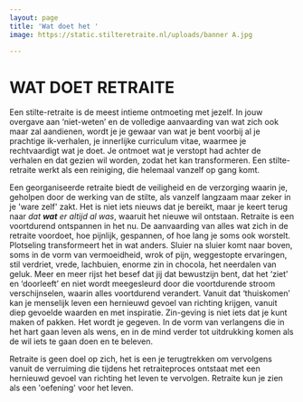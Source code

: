 ```yaml
---
layout: page
title: 'Wat doet het '
image: https://static.stilteretraite.nl/uploads/banner A.jpg

---
```

# WAT DOET RETRAITE

Een stilte-retraite is de meest intieme ontmoeting met jezelf. In jouw overgave aan ‘niet-weten’ en de volledige aanvaarding van wat zich ook maar zal aandienen, wordt je je gewaar van wat je bent voorbij al je prachtige ik-verhalen, je innerlijke curriculum vitae, waarmee je rechtvaardigt wat je doet. Je ontmoet wat je verstopt had achter de verhalen en dat gezien wil worden, zodat het kan transformeren. Een stilte-retraite werkt als een reiniging, die helemaal vanzelf op gang komt.

Een georganiseerde retraite biedt de veiligheid en de verzorging waarin je, geholpen door de werking van de stilte, als vanzelf langzaam maar zeker in je 'ware zelf' zakt. Het is niet iets nieuws dat je bereikt, maar je keert terug naar _dat **wat** er altijd al was_, waaruit het nieuwe wil ontstaan. Retraite is een voortdurend ontspannen in het nu. De aanvaarding van alles wat zich in de retraite voordoet, hoe pijnlijk, gespannen, of hoe lang je soms ook worstelt. Plotseling transformeert het in wat anders. Sluier na sluier komt naar boven, soms in de vorm van vermoeidheid, wrok of pijn, weggestopte ervaringen, stil verdriet, vrede, lachbuien, enorme zin in chocola, het neerdalen van geluk. Meer en meer rijst het besef dat jij dat bewustzijn bent, dat het ‘ziet’ en ‘doorleeft’ en niet wordt meegesleurd door die voortdurende stroom verschijnselen, waarin alles voortdurend verandert. Vanuit dat ‘thuiskomen’ kan je menselijk leven een hernieuwd gevoel van richting krijgen, vanuit diep gevoelde waarden en met inspiratie. Zin-geving is niet iets dat je kunt maken of pakken. Het wordt je gegeven. In de vorm van verlangens die in het hart gaan leven als wens, en in de mind verder tot uitdrukking komen als de wil iets te gaan doen en te beleven.

Retraite is geen doel op zich, het is een je terugtrekken om vervolgens vanuit de verruiming die tijdens het retraiteproces ontstaat met een hernieuwd gevoel van richting het leven te vervolgen. Retraite kun je zien als een 'oefening' voor het leven.